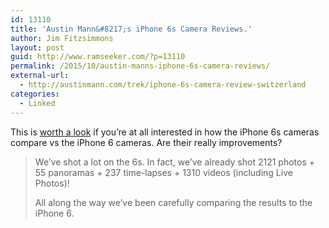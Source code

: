```yaml
---
id: 13110
title: 'Austin Mann&#8217;s iPhone 6s Camera Reviews.'
author: Jim Fitzsimmons
layout: post
guid: http://www.ramseeker.com/?p=13110
permalink: /2015/10/austin-manns-iphone-6s-camera-reviews/
external-url:
  - http://austinmann.com/trek/iphone-6s-camera-review-switzerland
categories:
  - Linked
---
```

This is [worth a look][1] if you&#8217;re at all interested in how the iPhone 6s cameras compare vs the iPhone 6 cameras. Are their really improvements?

> We’ve shot a lot on the 6s. In fact, we’ve already shot 2121 photos + 55 panoramas + 237 time-lapses + 1310 videos (including Live Photos)!
> 
> All along the way we’ve been carefully comparing the results to the iPhone 6.

 [1]: http://austinmann.com/trek/iphone-6s-camera-review-switzerland
